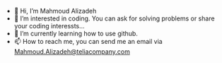 - 👋 Hi, I’m Mahmoud Alizadeh
- 👀 I’m interested in coding. You can ask for solving problems or share your coding interessts...
- 🌱 I’m currently learning how to use github.
- 📫 How to reach me, you can send me an email via Mahmoud.Alizadeh@teliacompany.com

<!---
20plus10/20plus10 is a ✨ special ✨ repository because its `README.md` (this file) appears on your GitHub profile.
You can click the Preview link to take a look at your changes.
--->
